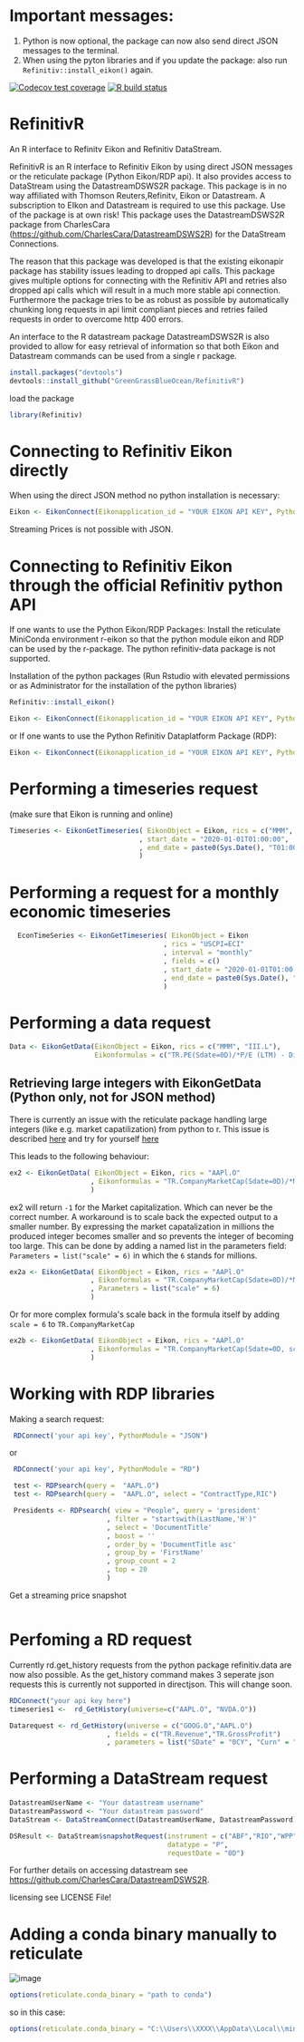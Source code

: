 # Important messages:
1. Python is now optional, the package can now also send direct JSON messages to the terminal.
2. When using the pyton libraries and if you update the package: also run `Refinitiv::install_eikon()` again.

[![Codecov test coverage](https://codecov.io/gh/GreenGrassBlueOcean/RefinitivR/branch/master/graph/badge.svg)](https://codecov.io/gh/GreenGrassBlueOcean/RefinitivR?branch=master)
[![R build status](https://github.com/GreenGrassBlueOcean/RefinitivR/workflows/R-CMD-check/badge.svg)](https://github.com/GreenGrassBlueOcean/RefinitivR/actions)

# RefinitivR
An R interface to Refinitv Eikon and Refinitiv DataStream.

RefinitivR is an R interface to Refinitiv Eikon by using direct JSON messages or the reticulate package (Python Eikon/RDP api). It also provides access to DataStream using the DatastreamDSWS2R package. This package is in no way affiliated with Thomson Reuters,Refinitv, Eikon or Datastream. A subscription to EIkon and Datastream is required to use this package. Use of the package is at own risk!
This package uses the DatastreamDSWS2R package from CharlesCara (https://github.com/CharlesCara/DatastreamDSWS2R) for the DataStream Connections.

The reason that this package was developed is that the existing eikonapir package has stability issues leading to dropped api calls. This package gives multiple options for connecting with the Refinitiv API and retries also dropped api calls which will result in a much more stable api connection. Furthermore the package tries to be as robust as possible by automatically chunking long requests in api limit compliant pieces and retries failed requests in order to overcome http 400 errors.

An interface to the R datastream package DatastreamDSWS2R is also provided to allow for easy retrieval of information so that both Eikon and Datastream commands can be used from a single r package.

```r
install.packages("devtools")
devtools::install_github("GreenGrassBlueOcean/RefinitivR")
```
load the package
```r
library(Refinitiv)
```

# Connecting to Refinitiv Eikon directly 
When using the direct JSON method no python installation is necessary:
```r
Eikon <- EikonConnect(Eikonapplication_id = "YOUR EIKON API KEY", PythonModule = "JSON")
```
Streaming Prices is not possible with JSON.

# Connecting to Refinitiv Eikon through the official Refinitiv python API

If one wants to use the Python Eikon/RDP Packages:
Install the reticulate MiniConda environment r-eikon so that the python module eikon and RDP can be used by the r-package.
The python refinitiv-data package is not supported.

Installation of the python packages
(Run Rstudio with elevated permissions or as Administrator for the installation of the python libraries)

```r
Refinitiv::install_eikon()
```

```r
Eikon <- EikonConnect(Eikonapplication_id = "YOUR EIKON API KEY", PythonModule = "Eikon")
```
or If one wants to use  the Python Refinitiv Dataplatform Package (RDP):
```r
Eikon <- EikonConnect(Eikonapplication_id = "YOUR EIKON API KEY", PythonModule = "RDP")
```

# Performing a timeseries request
(make sure that Eikon is running and online)
```r
Timeseries <- EikonGetTimeseries( EikonObject = Eikon, rics = c("MMM", "III.L"),
                                , start_date = "2020-01-01T01:00:00",
                                , end_date = paste0(Sys.Date(), "T01:00:00")
                                )
```

# Performing a request for a monthly economic timeseries
```r
  EconTimeSeries <- EikonGetTimeseries( EikonObject = Eikon
                                      , rics = "USCPI=ECI"
                                      , interval = "monthly"
                                      , fields = c()
                                      , start_date = "2020-01-01T01:00:00",
                                      , end_date = paste0(Sys.Date(), "T01:00:00")
                                      )
```


# Performing a data request
```r
Data <- EikonGetData(EikonObject = Eikon, rics = c("MMM", "III.L"),
                     Eikonformulas = c("TR.PE(Sdate=0D)/*P/E (LTM) - Diluted Excl*/", "TR.CompanyName"))
```

## Retrieving large integers with EikonGetData (Python only, not for JSON method)

There is currently an issue with the reticulate package handling large integers (like e.g. market capatilization) from python to r.
This issue is described [here](https://github.com/rstudio/reticulate/issues/323) 
and try for yourself [here](https://community.rstudio.com/t/large-integer-conversion-from-python-to-r/82568)

This leads to the following behaviour:

```r
ex2 <- EikonGetData( EikonObject = Eikon, rics = "AAPl.O"
                    , Eikonformulas = "TR.CompanyMarketCap(Sdate=0D)/*Market Cap*/"
                    )
```

ex2 will return `-1` for the Market capitalization. Which can never be the correct number.
A workaround is to scale back the expected output to a smaller number.
By expressing the market capatalization in millions the produced integer becomes smaller and so prevents the integer of becoming too large.
This can be done by adding a named list in the parameters field: `Parameters = list("scale" = 6)` in which the `6` stands for millions.

```r
ex2a <- EikonGetData( EikonObject = Eikon, rics = "AAPl.O"
                    , Eikonformulas = "TR.CompanyMarketCap(Sdate=0D)/*Market Cap*/"
                    , Parameters = list("scale" = 6)
                    )
```

Or for more complex formula's scale back in the formula itself by adding `scale = 6` to `TR.CompanyMarketCap`
```r
ex2b <- EikonGetData( EikonObject = Eikon, rics = "AAPl.O"
                    , Eikonformulas = "TR.CompanyMarketCap(Sdate=0D, scale=6)/*Market Cap*/"
                    )
 ```

# Working with RDP libraries

Making a search request:
```r
 RDConnect('your api key', PythonModule = "JSON")
```
or
```r
 RDConnect('your api key', PythonModule = "RD")
```

```r
 test <- RDPsearch(query =  "AAPL.O")
 test <- RDPsearch(query =  "AAPL.O", select = "ContractType,RIC")

 Presidents <- RDPsearch( view = "People", query = 'president'
                        , filter = "startswith(LastName,'H')"
                        , select = 'DocumentTitle'
                        , boost = ''
                        , order_by = 'DocumentTitle asc'
                        , group_by = 'FirstName'
                        , group_count = 2
                        , top = 20
                        )
```

Get a streaming price snapshot

```r
```

# Perfoming a RD request

Currently rd.get_history requests from the python package refinitiv.data are now also possible.
As the get_history command makes 3 seperate json requests this is currently not supported in directjson.
This will change soon.

```r
RDConnect("your api key here")
timeseries1 <-  rd_GetHistory(universe=c("AAPL.O", "NVDA.O"))

Datarequest <- rd_GetHistory(universe = c("GOOG.O","AAPL.O")
                        , fields = c("TR.Revenue","TR.GrossProfit")
                        , parameters = list("SDate" = "0CY", "Curn" = "CAD"))
```
# Performing a DataStream request

```r
DatastreamUserName <- "Your datastream username"
DatastreamPassword <- "Your datastream password"
DataStream <- DataStreamConnect(DatastreamUserName, DatastreamPassword)

DSResult <- DataStream$snapshotRequest(instrument = c("ABF","RIO","WPP"),
                                       datatype = "P",
                                       requestDate = "0D")

```
For further details on accessing datastream see https://github.com/CharlesCara/DatastreamDSWS2R.

licensing see LICENSE File!


# Adding a conda binary manually to reticulate

![image](https://github.com/GreenGrassBlueOcean/RefinitivR/assets/43173895/218d0fcc-4c31-48b6-9e49-dfe0926f58d2)



```r
options(reticulate.conda_binary = "path to conda")
```

so in this case:
```r
options(reticulate.conda_binary = "C:\\Users\\XXXX\\AppData\\Local\\miniconda3\\Scripts\\conda.exe")
```
